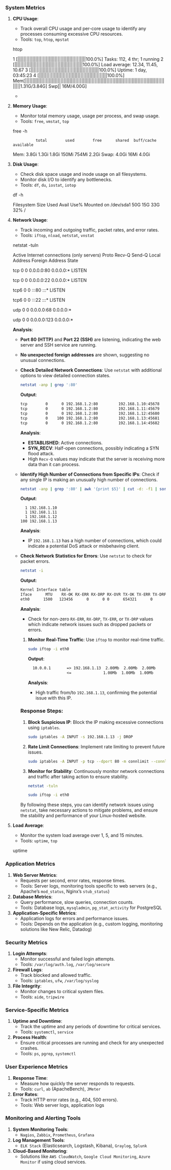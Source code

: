 ### System Metrics

1. **CPU Usage**:
    - Track overall CPU usage and per-core usage to identify any processes consuming excessive CPU resources.
    - Tools: `top`, `htop`, `mpstat`
    
    htop
    
    1  [||||||||||||||||||||||||||||||||||||||||||||||100.0%]   Tasks: 112, 4 thr; 1 running
    2  [||||||||||||||||||||||||||||||||||||||||||||||100.0%]   Load average: 12.34, 11.45, 10.67
    3  [||||||||||||||||||||||||||||||||||||||||||||||100.0%]   Uptime: 1 day, 03:45:23
    4  [||||||||||||||||||||||||||||||||||||||||||||||100.0%]
    Mem[|||||||||||||||||||||||||||||||||||||||||||||||||||||||||||||||||||||||||||||||||||||||||||||||||||1.31G/3.84G]
    Swp[|                                             16M/4.00G]
    
    - 
2. **Memory Usage**:
    - Monitor total memory usage, usage per process, and swap usage.
    - Tools: `free`, `vmstat`, `top`
    
    free -h
    
    ```
              total        used        free      shared  buff/cache   available
    
    ```
    
    Mem:          3.8Gi       1.3Gi       1.8Gi       150Mi       754Mi       2.2Gi
    Swap:         4.0Gi        16Mi       4.0Gi
    
3. **Disk Usage**:
    - Check disk space usage and inode usage on all filesystems.
    - Monitor disk I/O to identify any bottlenecks.
    - Tools: `df`, `du`, `iostat`, `iotop`
    
    df -h
    
    Filesystem      Size  Used Avail Use% Mounted on
    /dev/sda1        50G   15G   33G  32% /
    
4. **Network Usage**:
    - Track incoming and outgoing traffic, packet rates, and error rates.
    - Tools: `iftop`, `nload`, `netstat`, `vnstat`
    
    netstat -tuln
    
    Active Internet connections (only servers)
    Proto Recv-Q Send-Q Local Address           Foreign Address         State
    
    tcp        0      0 0.0.0.0:80              0.0.0.0:*               LISTEN
    
    tcp        0      0 0.0.0.0:22              0.0.0.0:*               LISTEN
    
    tcp6       0      0 :::80                   :::*                           LISTEN
    
    tcp6       0      0 :::22                   :::*                           LISTEN
    
    udp        0      0 0.0.0.0:68              0.0.0.0:*
    
    udp        0      0 0.0.0.0:123             0.0.0.0:*
    
    **Analysis**:
    
    - **Port 80 (HTTP)** and **Port 22 (SSH)** are listening, indicating the web server and SSH service are running.
    - **No unexpected foreign addresses** are shown, suggesting no unusual connections.
    
    - **Check Detailed Network Connections**:
    Use `netstat` with additional options to view detailed connection states.
        
        ```bash
        netstat -anp | grep ':80'
        ```
        
        **Output**:
        
        ```bash
        tcp        0      0 192.168.1.2:80         192.168.1.10:45678      ESTABLISHED 1234/apache2
        tcp        0      0 192.168.1.2:80         192.168.1.11:45679      ESTABLISHED 1234/apache2
        tcp        0      0 192.168.1.2:80         192.168.1.12:45680      SYN_RECV    -
        tcp        0    100 192.168.1.2:80         192.168.1.13:45681      ESTABLISHED 1234/apache2
        tcp        0      0 192.168.1.2:80         192.168.1.14:45682      ESTABLISHED 1234/apache2
        
        ```
        
        **Analysis**:
        
        - **ESTABLISHED**: Active connections.
        - **SYN_RECV**: Half-open connections, possibly indicating a SYN flood attack.
        - High `Recv-Q` values may indicate that the server is receiving more data than it can process.
    - **Identify High Number of Connections from Specific IPs**:
    Check if any single IP is making an unusually high number of connections.
        
        ```bash
        netstat -anp | grep ':80' | awk '{print $5}' | cut -d: -f1 | sort | uniq -c | sort -n
        ```
        
        **Output**:
        
        ```
          1 192.168.1.10
          1 192.168.1.11
          1 192.168.1.12
        100 192.168.1.13
        
        ```
        
        **Analysis**:
        
        - IP `192.168.1.13` has a high number of connections, which could indicate a potential DoS attack or misbehaving client.
    - **Check Network Statistics for Errors**:
    Use `netstat` to check for packet errors.
        
        ```bash
        netstat -i
        ```
        
        **Output**:
        
        ```css
        Kernel Interface table
        Iface      MTU    RX-OK RX-ERR RX-DRP RX-OVR TX-OK TX-ERR TX-DRP TX-OVR Flg
        eth0      1500   123456      0      0 0      654321      0      0      0 BMRU
        
        ```
        
        **Analysis**:
        
        - Check for non-zero `RX-ERR`, `RX-DRP`, `TX-ERR`, or `TX-DRP` values which indicate network issues such as dropped packets or errors.
        1. **Monitor Real-Time Traffic**:
        Use `iftop` to monitor real-time traffic.
            
            ```bash
            sudo iftop -i eth0
            ```
            
            **Output**:
            
            ```markdown
              10.0.0.1       => 192.168.1.13  2.00Mb  2.00Mb  2.00Mb
                             <=              1.00Mb  1.00Mb  1.00Mb
            ```
            
            **Analysis**:
            
            - High traffic from/to `192.168.1.13`, confirming the potential issue with this IP.
        
        ### Response Steps:
        
        1. **Block Suspicious IP**:
        Block the IP making excessive connections using `iptables`.
            
            ```bash
            sudo iptables -A INPUT -s 192.168.1.13 -j DROP
            ```
            
        2. **Rate Limit Connections**:
        Implement rate limiting to prevent future issues.
            
            ```bash
            sudo iptables -A INPUT -p tcp --dport 80 -m connlimit --connlimit-above 20 -j REJECT --reject-with tcp-reset
            
            ```
            
        3. **Monitor for Stability**:
        Continuously monitor network connections and traffic after taking action to ensure stability.
            
            ```bash
            netstat -tuln
            ```
            
            ```bash
            sudo iftop -i eth0
            ```
            
        
        By following these steps, you can identify network issues using `netstat`, take necessary actions to mitigate problems, and ensure the stability and performance of your Linux-hosted website.
        
5. **Load Average**:
    - Monitor the system load average over 1, 5, and 15 minutes.
    - Tools: `uptime`, `top`
    
    uptime
    

### Application Metrics

1. **Web Server Metrics**:
    - Requests per second, error rates, response times.
    - Tools: Server logs, monitoring tools specific to web servers (e.g., Apache’s `mod_status`, Nginx’s `stub_status`)
2. **Database Metrics**:
    - Query performance, slow queries, connection counts.
    - Tools: Database logs, `mysqladmin`, `pg_stat_activity` for PostgreSQL
3. **Application-Specific Metrics**:
    - Application logs for errors and performance issues.
    - Tools: Depends on the application (e.g., custom logging, monitoring solutions like New Relic, Datadog)

### Security Metrics

1. **Login Attempts**:
    - Monitor successful and failed login attempts.
    - Tools: `/var/log/auth.log`, `/var/log/secure`
2. **Firewall Logs**:
    - Track blocked and allowed traffic.
    - Tools: `iptables`, `ufw`, `/var/log/syslog`
3. **File Integrity**:
    - Monitor changes to critical system files.
    - Tools: `aide`, `tripwire`

### Service-Specific Metrics

1. **Uptime and Downtime**:
    - Track the uptime and any periods of downtime for critical services.
    - Tools: `systemctl`, `service`
2. **Process Health**:
    - Ensure critical processes are running and check for any unexpected crashes.
    - Tools: `ps`, `pgrep`, `systemctl`

### User Experience Metrics

1. **Response Time**:
    - Measure how quickly the server responds to requests.
    - Tools: `curl`, `ab` (ApacheBench), `JMeter`
2. **Error Rates**:
    - Track HTTP error rates (e.g., 404, 500 errors).
    - Tools: Web server logs, application logs

### Monitoring and Alerting Tools

1. **System Monitoring Tools**:
    - `Nagios`, `Zabbix`, `Prometheus`, `Grafana`
2. **Log Management Tools**:
    - `ELK Stack` (Elasticsearch, Logstash, Kibana), `Graylog`, `Splunk`
3. **Cloud-Based Monitoring**:
    - Solutions like `AWS CloudWatch`, `Google Cloud Monitoring`, `Azure Monitor` if using cloud services.
